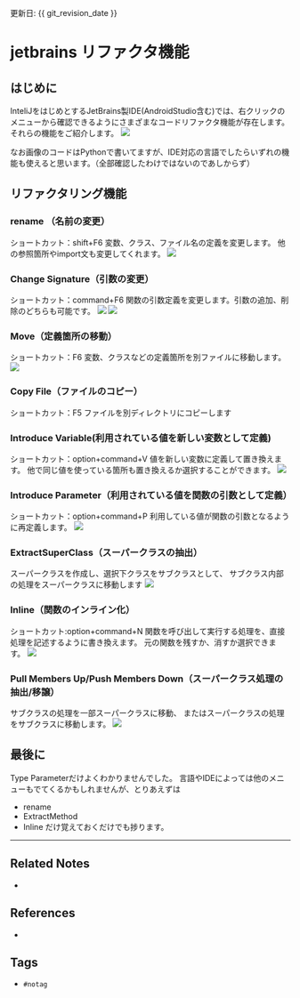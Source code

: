 更新日: {{ git_revision_date }}

# jetbrains リファクタ機能
## はじめに
InteliJをはじめとするJetBrains製IDE(AndroidStudio含む)では、右クリックのメニューから確認できるようにさまざまなコードリファクタ機能が存在します。それらの機能をご紹介します。
![](https://storage.googleapis.com/zenn-user-upload/ytimuy97qoq28tlas56zdh3r3coa)

なお画像のコードはPythonで書いてますが、IDE対応の言語でしたらいずれの機能も使えると思います。（全部確認したわけではないのであしからず）

## リファクタリング機能
### rename （名前の変更）
ショートカット：shift+F6
変数、クラス、ファイル名の定義を変更します。
他の参照箇所やimport文も変更してくれます。
![](https://storage.googleapis.com/zenn-user-upload/ep5mkhgtkobd0dwxlq711tyuhapr)

### Change Signature（引数の変更）
ショートカット：command+F6
関数の引数定義を変更します。引数の追加、削除のどちらも可能です。
![](https://storage.googleapis.com/zenn-user-upload/k5xx5k711e9sw365ycaiilryuecm)
![](https://storage.googleapis.com/zenn-user-upload/p3tyujdi6wnd37krw6b4jpgruexv)

### Move（定義箇所の移動）
ショートカット：F6
変数、クラスなどの定義箇所を別ファイルに移動します。
![](https://storage.googleapis.com/zenn-user-upload/v717ps5euorewb5lne244v6afsrn)

### Copy File（ファイルのコピー）
ショートカット：F5
ファイルを別ディレクトリにコピーします

### Introduce Variable(利用されている値を新しい変数として定義)
ショートカット：option+command+V
値を新しい変数に定義して置き換えます。
他で同じ値を使っている箇所も置き換えるか選択することができます。
![](https://storage.googleapis.com/zenn-user-upload/lt5g0348tmx4oxwdio501epbfvti)

### Introduce Parameter（利用されている値を関数の引数として定義）
ショートカット：option+command+P
利用している値が関数の引数となるように再定義します。
![](https://storage.googleapis.com/zenn-user-upload/df0qpr5tiv1uxjfh827itufdnh6o)

### ExtractSuperClass（スーパークラスの抽出）
スーパークラスを作成し、選択下クラスをサブクラスとして、
サブクラス内部の処理をスーパークラスに移動します
![](https://storage.googleapis.com/zenn-user-upload/qai5xkmah7ud6fiqworpfh0y4uvd)

### Inline（関数のインライン化）
ショートカット:option+command+N
関数を呼び出して実行する処理を、直接処理を記述するように書き換えます。
元の関数を残すか、消すか選択できます。
![](https://storage.googleapis.com/zenn-user-upload/dqvfncwh0kd1bnx47qvdejwa5jt8)

### Pull Members Up/Push Members Down（スーパークラス処理の抽出/移譲）
サブクラスの処理を一部スーパークラスに移動、
またはスーパークラスの処理をサブクラスに移動します。
![](https://storage.googleapis.com/zenn-user-upload/27dztwh97gs0qg39kfuauqdrkl1i)

## 最後に
Type Parameterだけよくわかりませんでした。
言語やIDEによっては他のメニューもでてくるかもしれませんが、とりあえずは
- rename
- ExtractMethod
- Inline
だけ覚えておくだけでも捗ります。

---
## Related Notes
- 

## References
- 

## Tags
- `#notag`